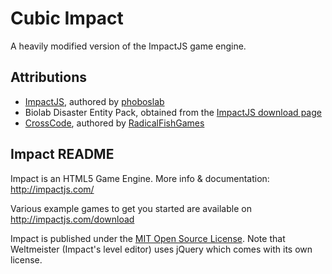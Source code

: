 # Cubic Impact

A heavily modified version of the ImpactJS game engine.

## Attributions

- [ImpactJS](https://impactjs.com), authored by [phoboslab](https://github.com/phoboslab)
- Biolab Disaster Entity Pack, obtained from the [ImpactJS download page](https://impactjs.com/download)
- [CrossCode](https://cross-code.com), authored by [RadicalFishGames](https://radicalfishgames.com)

## Impact README

Impact is an HTML5 Game Engine. More info & documentation: http://impactjs.com/

Various example games to get you started are available on http://impactjs.com/download

Impact is published under the [MIT Open Source License](http://opensource.org/licenses/mit-license.php). Note that Weltmeister (Impact's level editor) uses jQuery which comes with its own license.
